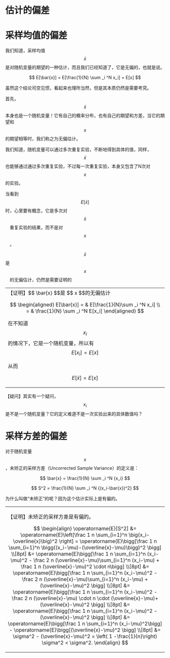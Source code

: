 # 估计的偏差

# 采样均值的偏差

我们知道，采样均值 $$ \bar{x} $$ 是对随机变量的期望的一种估计，而且我们已经知道了，它是无偏的，也就是说。

$$
E[\bar{x}] = E[\frac{1}{N} \sum _i ^N x_i] = E[x]
$$

虽然这个结论司空见惯，看起来也理所当然，但是其本质仍然是需要考究。

首先，$$ \bar{x} $$ 本身也是一个随机变量！它有自己的概率分布，也有自己的期望和方差，当它的期望和 $$ x $$ 的期望相等时，我们称之为无偏估计。

我们知道，随机变量可以通过多次重复实验，不断地得到具体的值，同样，$$ \bar{x} $$也能够通过通过多次重复实验，不过每一次重复实验，本身又包含了N次对 $$ x $$的实验。

当看到 $$ E[\bar{x}] $$ 时，心里要有概念，它是多次对 $$ \bar{x} $$　重复实验的结果，而不是对 $$ x $$　。

$$ \bar{x} $$ 是 $$ x $$　的无偏估计，仍然是需要证明的

<table><tr><td>
【证明】$$ \bar{x} $$是 $$ x $$的无偏估计

$$
\begin{aligned}
E[\bar{x}] = & E[\frac{1}{N}\sum _i ^N x_i] \\
           = & \frac{1}{N} \sum _i ^N E[x_i]
\end{aligned}
$$

在不知道 $$ x_i $$的情况下，它是一个随机变量，所以有 $$ E[x_i] = E[x] $$

从而

$$
E[\bar{x}] = E[x]
$$

</td></tr></table>

【疑问】其实有一个疑问，$$ x_i $$ 是不是一个随机变量？它的定义难道不是一次实验出来的具体数值吗？

# 采样方差的偏差

对于随机变量 $$ x $$，未矫正的采样方差（Uncorrected Sample Variance）的定义是：

$$
    \bar{x} = \frac{1}{N} \sum _i ^N {x_i}
$$

$$
    S^2 = \frac{1}{N} \sum _i ^N {(x_i-\bar{x})^2}
$$

为什么叫做“未矫正”的呢？因为这个估计实际上是有偏的。

<table><tr><td>

【证明】未矫正的采样方差是有偏的。

$$
\begin{align}
    \operatorname{E}[S^2]
        &= \operatorname{E}\left[\frac 1 n \sum_{i=1}^n \big(x_i-\overline{x}\big)^2 \right]
         = \operatorname{E}\bigg[\frac 1 n \sum_{i=1}^n \bigg((x_i-\mu)-(\overline{x}-\mu)\bigg)^2 \bigg] \\[8pt]
        &= \operatorname{E}\bigg[\frac 1 n \sum_{i=1}^n (x_i-\mu)^2 -
                                  \frac 2 n (\overline{x}-\mu)\sum_{i=1}^n (x_i-\mu) +
                                  \frac 1 n (\overline{x}-\mu)^2 \cdot n\bigg] \\[8pt]
        &= \operatorname{E}\bigg[\frac 1 n \sum_{i=1}^n (x_i-\mu)^2 -
                                  \frac 2 n (\overline{x}-\mu)\sum_{i=1}^n (x_i-\mu) +
                                  (\overline{x}-\mu)^2 \bigg] \\[8pt]
        &= \operatorname{E}\bigg[\frac 1 n \sum_{i=1}^n (x_i-\mu)^2 -
                                  \frac 2 n (\overline{x}-\mu) \cdot n \cdot (\overline{x}-\mu)+
                                  (\overline{x}-\mu)^2 \bigg] \\[8pt]
        &= \operatorname{E}\bigg[\frac 1 n \sum_{i=1}^n (x_i-\mu)^2 - (\overline{x}-\mu)^2 \bigg] \\[8pt]
        &= \operatorname{E}\bigg[\frac 1 n \sum_{i=1}^n (x_i-\mu)^2\bigg] - \operatorname{E}\bigg[(\overline{x}-\mu)^2 \bigg] \\[8pt]
         &= \sigma^2 - (\overline{x}-\mu)^2
          = \left( 1 -\frac{1}{n}\right) \sigma^2 < \sigma^2.
    \end{align}
$$

</td></tr></table>